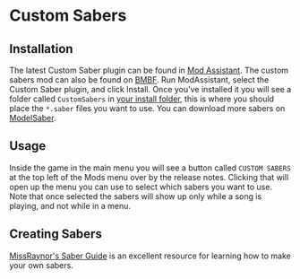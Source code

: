 # Custom Sabers
## Installation
The latest Custom Saber plugin can be found in [Mod Assistant](https://github.com/Assistant/ModAssistant/releases/latest). The custom sabers mod can also be found on [BMBF](https://bsmg.wiki/quest-modding.html). Run ModAssistant, select the Custom Saber plugin, and click Install.
Once you've installed it you will see a folder called `CustomSabers` in [your install folder](/faq/install-folder.md), this is where you should place the `*.saber` files you want to use. You can download more sabers on [ModelSaber](https://modelsaber.com/Sabers/).

## Usage
Inside the game in the main menu you will see a button called `CUSTOM SABERS` at the top left of the Mods menu over by the release notes. Clicking that will open up the menu you can use to select which sabers you want to use. Note that once selected the sabers will show up only while a song is playing, and not while in a menu. 

## Creating Sabers
[MissRaynor's Saber Guide](https://bs.assistant.moe/Sabers) is an excellent resource for learning how to make your own sabers.
